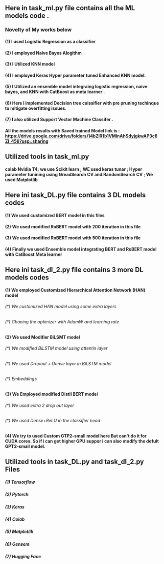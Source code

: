 
## Here in task_ml.py file contains all the ML models code .
### Novelty of My works below
#### (1) I used Logistic Regression as  a classifier
#### (2) I employed Naive Bayes Alogithm
#### (3) I Utilized KNN model
#### (4) I employed Keras Hyper parameter tuned Enhanced KNN model. 
#### (5) I Utilized an ensemble model integraing logistic regression, naive bayes, and KNN with CatBoost as meta learner . 
#### (6) Here  I implemented Decision tree calssifier with pre pruning techinque to mitigate overfitting issues.
#### (7) I also utilized Support Vector Machine Classifer  . 


#### All the models results with Saved trained Model link is : https://drive.google.com/drive/folders/14bZlR1b1VMInAhSdyjgkwAP3c8Zl_458?usp=sharing


## Utilized tools in task_ml.py 
#### colab Nvidia T4;  we use Scikit learn   ; WE used keras tunar ; Hyper parameter tunining using GreadSearch CV and RandomSearch CV ; We used Matplotlib 



## Here ini task_DL.py file contains 3 DL models codes 
#### (1) We used customized BERT model in this files 
#### (2) We used modified RoBERT model with 200 iteration  in this file
#### (3) We used modified RoBERT model with 500 iteration in this file 
#### (4) Finally we used Ensemble model integrating BERT and RoBERT model with CatBoost Meta learner


## Here ini task_dl_2.py file contains 3 more DL models codes 
#### (1) We employed Customized Hierarchical Attention Network (HAN) model 
###### (*) We customized HAN model using some extra layers
###### (*) Chaning the optimizer with AdamW and learning rate
#### (2) We used Modifier BiLSMT model 
###### (*) We modified BiLSTM model using attentin layer
###### (*) We used Dropout + Dense layer in BiLSTM model
###### (*) Embeddings 
#### (3) We Employed modified Distil BERT model 
###### (*) We used extra 2 drop out layer 
###### (*) We used Dense+ReLU in the classifier head 

#### (4) We try to used Custom GTP2-small model here But can't do it for CUDA cores. So if i can get higher GPU suppor i can also modify the defult GPT2-small model. 


## Utilized tools in task_DL.py and task_dl_2.py Files
##### (1) Tensorflow 
##### (2) Pytorch 
##### (3) Keras 
##### (4) Colab
##### (5) Matplotlib 
##### (6) Gensem 
##### (7) Hugging Face 






